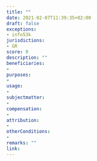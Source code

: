 ```yaml
---
title: ""
date: 2021-02-07T11:39:35+02:00 
draft: false
exceptions:
- info53k
jurisdictions:
- GR
score: 0
description: "" 
beneficiaries:
- 
purposes: 
- 
usage:
- 
subjectmatter:
- 
compensation:
-
attribution: 
-
otherConditions: 
- 
remarks: ""
link: 
---
```

